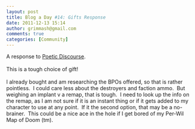 ```yaml
---
layout: post
title: Blog a Day #14: Gifts Response
date: 2011-12-13 15:14
author: grimmash@gmail.com
comments: true
categories: [Community]
---
```

A response to <a href="http://poeticstanziel.blogspot.com/2011/12/eve-blog-day-014-ccp-holiday-gifts.html" target="_blank">Poetic Discourse</a>.<br /><br />This is a tough choice of gift!<br /><br />I already bought and am researching the BPOs offered, so that is rather pointless. &nbsp;I could care less about the destroyers and faction ammo. &nbsp;But weighing an implant v a remap, that is tough. &nbsp;I need to look up the info on the remap, as I am not sure if it is an instant thing or if it gets added to my character to use at any point. &nbsp;If it the second option, that may be a no-brainer. &nbsp;This could be a nice ace in the hole if I get bored of my Per-Wil Map of Doom (tm).<br /><br />
